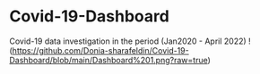 # Covid-19-Dashboard
Covid-19 data investigation in the period (Jan2020 - April 2022)
!(https://github.com/Donia-sharafeldin/Covid-19-Dashboard/blob/main/Dashboard%201.png?raw=true)
